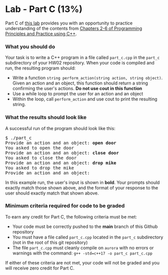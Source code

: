 # Lab - Part C (13%)

Part C of [this lab](../README.md) provides you with an opportunity to practice understanding of the contents from [Chapters 2-6 of Programming Principles and Practice using C++][textbook].

### What you should do

Your task is to write a C++ program in a file called `part_c.cpp` in the `part_c` subdirectory of your HW02 repository. When your code is compiled and run, the resulting program should:
* Write a function `string perform_action(string action, string object)`. Given an action and an object, this function should return a string confirming the user's actions. **Do not use cout in this function**
* Use a while loop to prompt the user for an action and an object
* Within the loop, call `perform_action` and use cout to print the resulting string.


### What the results should look like

A successful run of the program should look like this:
<pre>$ ./part_c
Provide an action and an object: <b>open door</b>
You asked to open the door
Provide an action and an object: <b>close door</b>
You asked to close the door
Provide an action and an object: <b>drop mike</b>
You asked to drop the mike
Provide an action and an object:
</pre>

In this example run, the user's input is shown in **bold**.
Your prompts should exactly match those shown above, and the format of your response to the user should exactly match that shown above.


### Minimum criteria required for code to be graded

To earn any credit for Part C, the following criteria must be met:
* Your code must be correctly pushed to the **main** branch of this Github repository
* You must have a file called `part_c.cpp` located in the `part_c` subdirectory (not in the root of this git repository)
* The file `part_c.cpp` must cleanly compile on `aurora` with no errors or warnings with the command: `g++ -std=c++17 -o part_c part_c.cpp`


If either of these criteria are not met, your code will not be graded and you will receive zero credit for Part C.



[textbook]: https://learning.oreilly.com/library/view/programming-principles-and/9780133796759/ch06.xhtml#ch06

